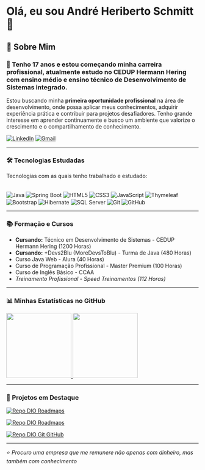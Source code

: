 # Olá, eu sou André Heriberto Schmitt 👋

<!-- Opcional: Adicione outros links relevantes, como Portfólio, se tiver -->
<!-- [![Instagram](https://img.shields.io/badge/-Instagram-%23E4405F?style=for-the-badge&logo=instagram&logoColor=white)](https://instagram.com/andrebr56/) -->
<!-- [![YouTube](https://img.shields.io/badge/YouTube-FF0000?style=for-the-badge&logo=youtube&logoColor=white)](https://www.youtube.com/@cargaeletronica9002) -->

## 🚀 Sobre Mim

### 🔭 Tenho 17 anos e estou começando minha carreira profissional, atualmente estudo no CEDUP Hermann Hering com ensino médio e ensino técnico de Desenvolvimento de Sistemas integrado.

Estou buscando minha **primeira oportunidade profissional** na área de desenvolvimento, onde possa aplicar meus conhecimentos, adquirir experiência prática e contribuir para projetos desafiadores. Tenho grande interesse em aprender continuamente e busco um ambiente que valorize o crescimento e o compartilhamento de conhecimento.

[![LinkedIn](https://img.shields.io/badge/-LinkedIn-%230077B5?style=for-the-badge&logo=linkedin&logoColor=white)](https://www.linkedin.com/in/andré-heriberto-schmitt-2a9ba9210/)
[![Gmail](https://img.shields.io/badge/Gmail-D14836?style=for-the-badge&logo=gmail&logoColor=white)](mailto:contato.schmitt.andre23@gmail.com)

---

### 🛠️ Tecnologias Estudadas

Tecnologias com as quais tenho trabalhado e estudado:

<div style="display: inline_block"><br/>
  <!-- Backend & Framework -->
  <img align="center" alt="Java" src="https://img.shields.io/badge/Java-ED8B00?style=for-the-badge&logo=openjdk&logoColor=black" title="Java">
  <img align="center" alt="Spring Boot" src="https://img.shields.io/badge/Spring_Boot-6DB33F?style=for-the-badge&logo=spring-boot&logoColor=white" title="Spring Boot">

  <!-- Frontend & Templating -->
  <img align="center" alt="HTML5" src="https://img.shields.io/badge/HTML5-E34F26?style=for-the-badge&logo=html5&logoColor=white" title="HTML5">
  <img align="center" alt="CSS3" src="https://img.shields.io/badge/CSS3-1572B6?style=for-the-badge&logo=css3&logoColor=white" title="CSS3">
   <img align="center" alt="JavaScript" src="https://img.shields.io/badge/JavaScript-F7DF1E?style=for-the-badge&logo=javascript&logoColor=black" title="JavaScript">
   <img align="center" alt="Thymeleaf" src="https://img.shields.io/badge/Thymeleaf-005F0F?style=for-the-badge&logo=thymeleaf&logoColor=white" title="Thymeleaf">
   <img align="center" alt="Bootstrap" src="https://img.shields.io/badge/Bootstrap-7952B3?style=for-the-badge&logo=bootstrap&logoColor=white" title="Bootstrap">
   <!-- <img align="center" alt="jQuery" src="https://img.shields.io/badge/jQuery-0769AD?style=for-the-badge&logo=jquery&logoColor=white" title="jQuery"> --> <!-- jQuery é menos moderno, talvez remover se não for foco -->

   <!-- Persistência -->
   <img align="center" alt="Hibernate" src="https://img.shields.io/badge/Hibernate-59666C?style=for-the-badge&logo=hibernate&logoColor=white" title="Hibernate">
   <img align="center" alt="SQL Server" src="https://img.shields.io/badge/SQL_Server-CC2927?style=for-the-badge&logo=microsoftsqlserver&logoColor=white" title="Microsoft SQL Server">
   <!-- Se usar outros bancos, adicione ou substitua -->
   <!-- <img align="center" alt="MYSQL" src="https://img.shields.io/badge/MySQL-00000F?style=for-the-badge&logo=mysql&logoColor=white" title="MySQL"> -->
   <!-- <img align="center" alt="PostgreSQL" src="https://img.shields.io/badge/PostgreSQL-316192?style=for-the-badge&logo=postgresql&logoColor=white" title="PostgreSQL"> -->

   <!-- Ferramentas & Versionamento -->
   <img align="center" alt="Git" src="https://img.shields.io/badge/Git-F05032?style=for-the-badge&logo=git&logoColor=white" title="Git">
   <img align="center" alt="GitHub" src="https://img.shields.io/badge/GitHub-181717?style=for-the-badge&logo=github&logoColor=white" title="GitHub">
   <!-- <img align="center" alt="Maven" src="https://img.shields.io/badge/Maven-C71A36?style=for-the-badge&logo=apachemaven&logoColor=white" title="Maven"> --> <!-- Adicione se usar -->

</div>

---

### 📚 Formação e Cursos

*   **Cursando:** Técnico em Desenvolvimento de Sistemas - CEDUP Hermann Hering (1200 Horas)
*   **Cursando:** +Devs2Blu (MoreDevsToBlu) - Turma de Java (480 Horas)
*   Curso Java Web - Alura (40 Horas)
*   Curso de Programação Profissional - Master Premium (100 Horas)
*   Curso de Inglês Básico - CCAA
*   *Treinamento Profissional - Speed Treinamentos (112 Horas)*

---

### 📊 Minhas Estatísticas no GitHub

<div>
  <a href="https://github.com/andre8756">
  <img loading="lazy" height="170em" src="https://github-readme-stats.vercel.app/api?username=andre8756&show_icons=true&theme=dracula&include_all_commits=true&count_private=true"/>
  <img loading="lazy" height="170em" src="https://github-readme-stats.vercel.app/api/top-langs/?username=andre8756&layout=compact&langs_count=7&theme=dracula"/>
  </a>
</div>

---

### 🚀 Projetos em Destaque

[![Repo DIO Roadmaps](https://github-readme-stats.vercel.app/api/pin/?username=andre8756&repo=-Devs2Blu&bg_color=0d1412&border_color=fff&show_icons=true&icon_color=5005D5&title_color=80D500&text_color=FFF)](https://github.com/andre8756/-Devs2Blu)

[![Repo DIO Roadmaps](https://github-readme-stats.vercel.app/api/pin/?username=andre8756&repo=JavaSpringBoot&bg_color=0d1412&border_color=fff&show_icons=true&icon_color=5005D5&title_color=80D500&text_color=FFF)](https://github.com/andre8756/JavaSpringBoot)

[![Repo DIO Git GitHub](https://github-readme-stats.vercel.app/api/pin/?username=andre8756&repo=AprendendoJava&bg_color=0d1412&border_color=fff&show_icons=true&icon_color=5000D5&title_color=80D500&text_color=FFF)](https://github.com/andre8756/AprendendoJava)

---

⭐️ *Procuro uma empresa que me remunere não apenas com dinheiro, mas também com conhecimento*
